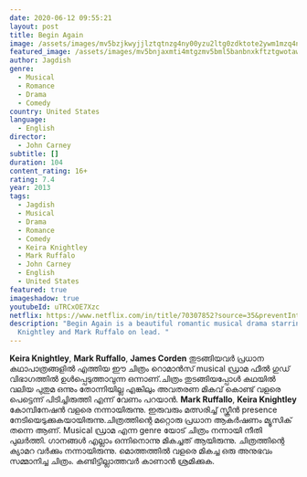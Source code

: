 ```yaml
---
date: 2020-06-12 09:55:21
layout: post
title: Begin Again
image: /assets/images/mv5bzjkwyjjlztqtnzg4ny00yzu2ltg0zdktote2ywm1mzq4nzy5xkeyxkfqcgdeqxvyntmymdkwmte-._v1_ql50_sy480_sx662_al_.jpg
featured_image: /assets/images/mv5bnjaxmti4mtgzmv5bml5banbnxkftztgwotawodewmje-._v1_ql50_sy500_cr0-0-334-500_al_.jpg
author: Jagdish
genre:
  - Musical
  - Romance
  - Drama
  - Comedy
country: United States
language:
  - English
director:
  - John Carney
subtitle: []
duration: 104
content_rating: 16+
rating: 7.4
year: 2013
tags:
  - Jagdish
  - Musical
  - Drama
  - Romance
  - Comedy
  - Keira Knightley
  - Mark Ruffalo
  - John Carney
  - English
  - United States
featured: true
imageshadow: true
youtubeId: uTRCxOE7Xzc
netflix: https://www.netflix.com/in/title/70307852?source=35&preventIntent=true
description: "Begin Again is a beautiful romantic musical drama starring Keira
  Knightley and Mark Ruffalo on lead. "
---
```

**Keira Knightley**, **Mark Ruffallo**, **James Corden** തുടങ്ങിയവർ പ്രധാന കഥാപാത്രങ്ങളിൽ എത്തിയ ഈ ചിത്രം റൊമാൻസ് musical ഡ്രാമ ഫീൽ ഗുഡ് വിഭാഗത്തിൽ ഉൾപ്പെടുത്താവുന്ന ഒന്നാണ്.ചിത്രം തുടങ്ങിയപ്പോൾ കഥയിൽ വലിയ പുതുമ ഒന്നും തോന്നിയില്ല എങ്കിലും അവതരണ മികവ് കൊണ്ട് വളരെ പെട്ടെന്ന് പിടിച്ചിരുത്തി എന്ന് വേണം പറയാൻ. **Mark Ruffallo**, **Keira Knightley** കോമ്പിനേഷൻ വളരെ നന്നായിരുന്നു. ഇരുവരും മത്സരിച്ച് സ്ക്രീൻ presence നേടിയെടുക്കുകയായിരുന്നു.ചിത്രത്തിന്റെ മറ്റൊരു പ്രധാന ആകർഷണം മ്യൂസിക് തന്നെ ആണ്. Musical ഡ്രാമ എന്ന genre യോട് ചിത്രം നന്നായി നീതി പുലർത്തി. ഗാനങ്ങൾ എല്ലാം ഒന്നിനൊന്നു മികച്ചത് ആയിരുന്നു. ചിത്രത്തിന്റെ ക്യാമറ വർക്കും നന്നായിരുന്നു.
മൊത്തത്തിൽ വളരെ മികച്ച ഒരു അനുഭവം സമ്മാനിച്ച ചിത്രം. കണ്ടിട്ടില്ലാത്തവർ കാണാൻ ശ്രമിക്കുക.